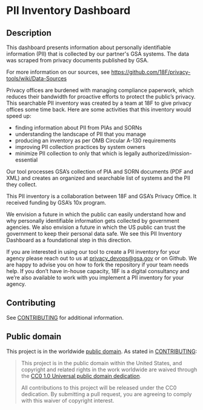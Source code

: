 
# PII Inventory Dashboard


### 

## Description

This dashboard presents information about personally identifiable information (PII) that is collected by our partner's GSA systems. The data was scraped from privacy documents published by GSA.

For more information on our sources, see https://github.com/18F/privacy-tools/wiki/Data-Sources

Privacy offices are burdened with managing compliance paperwork, which reduces their bandwidth for proactive efforts to protect the public’s privacy. This searchable PII inventory was created by a team at 18F to give privacy offices some time back. Here are some activities that this inventory would speed up:

 - finding information about PII from PIAs and SORNs
 - understanding the landscape of PII that you manage
 - producing an inventory as per OMB Circular A-130 requirements
 - improving PII collection practices by system owners
 - minimize PII collection to only that which is legally authorized/mission-essential 
 
Our tool processes GSA’s collection of PIA and SORN documents (PDF and XML) and creates an organized and searchable list of systems and the PII they collect.
 
This PII inventory is a collaboration between 18F and GSA’s Privacy Office. It received funding by GSA’s 10x program. 

We envision a future in which the public can easily understand how and why personally identifiable information gets collected by government agencies. We also envision a future in which the US public can trust the government to keep their personal data safe. We see this PII Inventory Dashboard as a foundational step in this direction.
 
If you are interested in using our tool to create a PII inventory for your agency please reach out to us at privacy_devops@gsa.gov or on Github. We are happy to advise you on how to fork the repository if your team needs help. If you don’t have in-house capacity, 18F is a digital consultancy and we’re also available to work with you implement a PII inventory for your agency. 
## Contributing

See [CONTRIBUTING](CONTRIBUTING.md) for additional information.

## Public domain

This project is in the worldwide [public domain](LICENSE.md). As stated in [CONTRIBUTING](CONTRIBUTING.md):

> This project is in the public domain within the United States, and copyright
> and related rights in the work worldwide are waived through the [CC0 1.0
> Universal public domain dedication](https://creativecommons.org/publicdomain/zero/1.0/).
>
> All contributions to this project will be released under the CC0 dedication.
> By submitting a pull request, you are agreeing to comply with this waiver of
> copyright interest.
